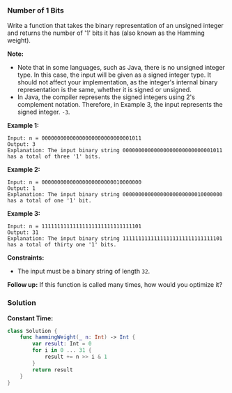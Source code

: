 
### Number of 1 Bits

Write a function that takes the binary representation of an unsigned integer and returns the number of '1' bits it has (also known as the Hamming weight).

__Note:__

* Note that in some languages, such as Java, there is no unsigned integer type. In this case, the input will be given as a signed integer type. It should not affect your implementation, as the integer's internal binary representation is the same, whether it is signed or unsigned.
* In Java, the compiler represents the signed integers using 2's complement notation. Therefore, in Example 3, the input represents the signed integer. `-3`.

__Example 1:__
```
Input: n = 00000000000000000000000000001011
Output: 3
Explanation: The input binary string 00000000000000000000000000001011 has a total of three '1' bits.
```
__Example 2:__
```
Input: n = 00000000000000000000000010000000
Output: 1
Explanation: The input binary string 00000000000000000000000010000000 has a total of one '1' bit.
```
__Example 3:__
```
Input: n = 11111111111111111111111111111101
Output: 31
Explanation: The input binary string 11111111111111111111111111111101 has a total of thirty one '1' bits.
```

__Constraints:__
* The input must be a binary string of length `32`.

__Follow up:__ 
If this function is called many times, how would you optimize it?

### Solution
__Constant Time:__
```Swift
class Solution {
    func hammingWeight(_ n: Int) -> Int {
        var result: Int = 0
        for i in 0 ... 31 {
            result += n >> i & 1
        }
        return result
    }
}
```